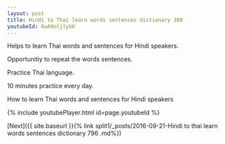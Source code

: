 ```yaml
---
layout: post
title: Hindi to Thai learn words sentences dictionary 388 
youtubeId: 6wA9oljlykU
---
```

 
 
Helps to learn Thai words and sentences for Hindi speakers.

Opportunitiy to repeat the words sentences. 

Practice Thai language. 
 
10 minutes practice every day. 
 
How to learn Thai words and sentences for Hindi speakers 
 
{% include youtubePlayer.html id=page.youtubeId %}
 
 
[Next]({{ site.baseurl }}{% link  split1/_posts/2016-09-21-Hindi to thai learn words sentences dictionary 796 .md%})
 
